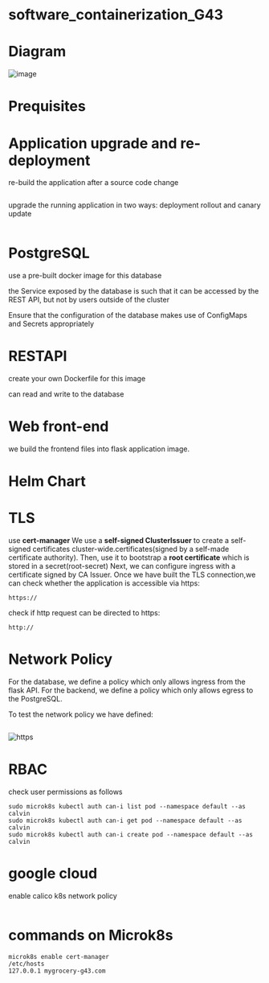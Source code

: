 # software_containerization_G43


# Diagram
![image](https://github.com/zhang-mickey/k8s-containerization/assets/145342600/c15b3101-c91a-414c-8839-78a60c222427)

# Prequisites

# Application upgrade and re-deployment
re-build the application after a source code change 
```

```
upgrade the running application in two ways: deployment rollout and canary update
```
```

# PostgreSQL

use a pre-built docker image for this database

the Service exposed by the database is such that it can be accessed by the REST API, but not by users outside of the cluster 

Ensure that the configuration of the database makes use of ConfigMaps and Secrets appropriately

# RESTAPI  
create your own Dockerfile for this image

can read and write to the database

# Web front-end
we build the frontend files into flask application image. 
# Helm Chart

# TLS
use **cert-manager** 
We use a **self-signed ClusterIssuer** to create a self-signed certificates cluster-wide.certificates(signed by a self-made certificate authority). 
Then, use it to bootstrap a **root certificate** which is stored in a secret(root-secret)
Next, we can configure ingress with a certificate signed by CA Issuer. 
Once we have built the TLS connection,we can check whether the application is accessible via https:
```
https://
```
check if http request can be directed to https:
```
http://
```

# Network Policy
For the database, we define a policy which only allows ingress from the flask API.
For the backend, we define a policy which only allows egress to the PostgreSQL.

To test the network policy we have defined:
```

```

![https](https://github.com/calvinhaooo/software_containerization_G43/assets/145265103/1de732b4-e269-42dc-a3b5-08a21a39e323)

# RBAC
check user permissions as follows

```
sudo microk8s kubectl auth can-i list pod --namespace default --as calvin
sudo microk8s kubectl auth can-i get pod --namespace default --as calvin
sudo microk8s kubectl auth can-i create pod --namespace default --as calvin
```

# google cloud
enable calico k8s network policy

```
```
# commands on Microk8s

```
microk8s enable cert-manager
/etc/hosts
127.0.0.1 mygrocery-g43.com
```
